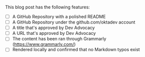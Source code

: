 This blog post has the following features:

- [ ] A GitHub Repository with a polished README
- [ ] A GitHub Repository under the github.com/oktadev account
- [ ] A title that's approved by Dev Advocacy
- [ ] A URL that's approved by Dev Advocacy
- [ ] The content has been ran through Grammarly (https://www.grammarly.com/)
- [ ] Rendered locally and confirmed that no Markdown typos exist
